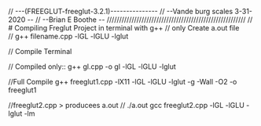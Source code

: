 
//  ---(FREEGLUT-freeglut-3.2.1)---------------
//  --Vande burg scales 3-31-2020 -- 
//  --Brian E Boothe -- 
////////////////////////////////////////////////////////
// # Compiling Freglut Project in terminal with g++ 
// only  Create a.out file  
// g++ filename.cpp -lGL -lGLU -lglut

// Compile Terminal 

// Compiled only::   g++ gl.cpp -o gl -lGL -lGLU -lglut

//Full Compile
g++ freeglut1.cpp -lX11 -lGL -lGLU -lglut -g -Wall -O2 -o freeglut1

//freeglut2.cpp     > producees a.out 
// ./a.out
gcc freeglut2.cpp -lGL -lGLU -lglut -lm 

